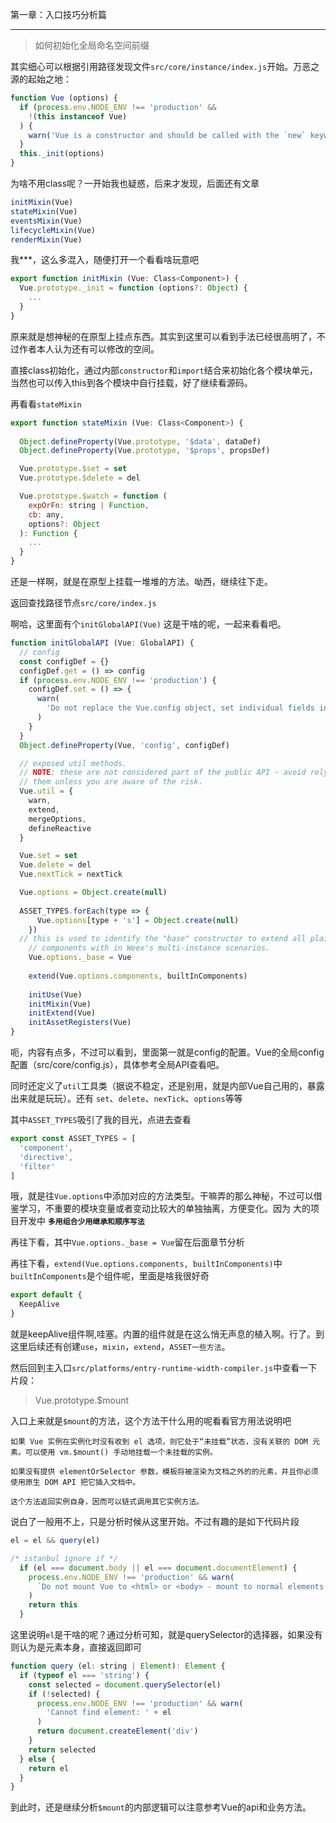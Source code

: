第一章：入口技巧分析篇

---

> 如何初始化全局命名空间前缀

其实细心可以根据引用路径发现文件`src/core/instance/index.js`开始。万恶之源的起始之地：

```javascript
function Vue (options) {
  if (process.env.NODE_ENV !== 'production' &&
    !(this instanceof Vue)
  ) {
    warn('Vue is a constructor and should be called with the `new` keyword')
  }
  this._init(options)
}
```
为啥不用class呢？一开始我也疑惑，后来才发现，后面还有文章

```javascript
initMixin(Vue)
stateMixin(Vue)
eventsMixin(Vue)
lifecycleMixin(Vue)
renderMixin(Vue)
```

我***，这么多混入，随便打开一个看看啥玩意吧

```javascript
export function initMixin (Vue: Class<Component>) {
  Vue.prototype._init = function (options?: Object) {
    ...
  }
}
```
原来就是想神秘的在原型上挂点东西。其实到这里可以看到手法已经很高明了，不过作者本人认为还有可以修改的空间。

直接class初始化，通过内部`constructor`和`import`结合来初始化各个模块单元，当然也可以传入this到各个模块中自行挂载，好了继续看源码。

再看看`stateMixin`

```javascript
export function stateMixin (Vue: Class<Component>) {
  
  Object.defineProperty(Vue.prototype, '$data', dataDef)
  Object.defineProperty(Vue.prototype, '$props', propsDef)

  Vue.prototype.$set = set
  Vue.prototype.$delete = del

  Vue.prototype.$watch = function (
    expOrFn: string | Function,
    cb: any,
    options?: Object
  ): Function {
    ...
  }
}
```
还是一样啊，就是在原型上挂载一堆堆的方法。呦西，继续往下走。


返回查找路径节点`src/core/index.js`

啊哈，这里面有个`initGlobalAPI(Vue)` 这是干啥的呢，一起来看看吧。

```javascript
function initGlobalAPI (Vue: GlobalAPI) {
  // config
  const configDef = {}
  configDef.get = () => config
  if (process.env.NODE_ENV !== 'production') {
    configDef.set = () => {
      warn(
        'Do not replace the Vue.config object, set individual fields instead.'
      )
    }
  }
  Object.defineProperty(Vue, 'config', configDef)

  // exposed util methods.
  // NOTE: these are not considered part of the public API - avoid relying on
  // them unless you are aware of the risk.
  Vue.util = {
    warn,
    extend,
    mergeOptions,
    defineReactive
  }

  Vue.set = set
  Vue.delete = del
  Vue.nextTick = nextTick

  Vue.options = Object.create(null)
  
  ASSET_TYPES.forEach(type => {
      Vue.options[type + 's'] = Object.create(null)
    })
  // this is used to identify the "base" constructor to extend all plain-object
    // components with in Weex's multi-instance scenarios.
    Vue.options._base = Vue
  
    extend(Vue.options.components, builtInComponents)
  
    initUse(Vue)
    initMixin(Vue)
    initExtend(Vue)
    initAssetRegisters(Vue)
}
```

呃，内容有点多，不过可以看到，里面第一就是config的配置。Vue的全局config配置（src/core/config.js），具体参考全局API查看吧。

同时还定义了`util`工具类（据说不稳定，还是别用，就是内部Vue自己用的，暴露出来就是玩玩）。还有 `set`、`delete`、`nexTick`、`options`等等

其中`ASSET_TYPES`吸引了我的目光，点进去查看

```javascript
export const ASSET_TYPES = [
  'component',
  'directive',
  'filter'
]
```
哦，就是往`Vue.options`中添加对应的方法类型。干嘛弄的那么神秘，不过可以借鉴学习，不重要的模块变量或者变动比较大的单独抽离，方便变化。因为
大的项目开发中 **`多用组合少用继承和顺序写法`** 


再往下看，其中`Vue.options._base = Vue`留在后面章节分析

再往下看，`extend(Vue.options.components, builtInComponents)`中 `builtInComponents`是个组件呢，里面是啥我很好奇

```javascript
export default {
  KeepAlive
}
```

就是keepAlive组件啊,哇塞。内置的组件就是在这么悄无声息的植入啊。行了。到这里后续还有创建`use`，`mixin`，`extend`，`ASSET一些方法`。

然后回到主入口`src/platforms/entry-runtime-width-compiler.js`中查看一下片段：

> Vue.prototype.$mount

入口上来就是`$mount`的方法，这个方法干什么用的呢看看官方用法说明吧

```text
如果 Vue 实例在实例化时没有收到 el 选项，则它处于“未挂载”状态，没有关联的 DOM 元素。可以使用 vm.$mount() 手动地挂载一个未挂载的实例。

如果没有提供 elementOrSelector 参数，模板将被渲染为文档之外的的元素，并且你必须使用原生 DOM API 把它插入文档中。

这个方法返回实例自身，因而可以链式调用其它实例方法。
```

说白了一般用不上，只是分析时候从这里开始。不过有趣的是如下代码片段

```javascript
el = el && query(el)

/* istanbul ignore if */
  if (el === document.body || el === document.documentElement) {
    process.env.NODE_ENV !== 'production' && warn(
      `Do not mount Vue to <html> or <body> - mount to normal elements instead.`
    )
    return this
  }
```

这里说明`el`是干啥的呢？通过分析可知，就是querySelector的选择器，如果没有则认为是元素本身，直接返回即可

```javascript
function query (el: string | Element): Element {
  if (typeof el === 'string') {
    const selected = document.querySelector(el)
    if (!selected) {
      process.env.NODE_ENV !== 'production' && warn(
        'Cannot find element: ' + el
      )
      return document.createElement('div')
    }
    return selected
  } else {
    return el
  }
}
```

到此时，还是继续分析`$mount`的内部逻辑可以注意参考Vue的api和业务方法。


